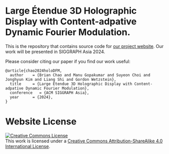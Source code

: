 # Large Étendue 3D Holographic Display with Content-adpative Dynamic Fourier Modulation.

This is the repository that contains source code for [our project website](https://nerfies.github.io). Our work will be presented in SIGGRAPH Asia 2024.

Please consider citing our paper if you find our work useful:
```
@article{chao2024holoDFM,
  author    = {Brian Chao and Manu Gopakumar and Suyeon Choi and Jonghyun Kim and Liang Shi and Gordon Wetzstein},
  title     = {Large Étendue 3D Holographic Display with Content-adpative Dynamic Fourier Modulation},
  conference   = {ACM SIGGRAPH Asia},
  year      = {2024},
}
```

# Website License
<a rel="license" href="http://creativecommons.org/licenses/by-sa/4.0/"><img alt="Creative Commons License" style="border-width:0" src="https://i.creativecommons.org/l/by-sa/4.0/88x31.png" /></a><br />This work is licensed under a <a rel="license" href="http://creativecommons.org/licenses/by-sa/4.0/">Creative Commons Attribution-ShareAlike 4.0 International License</a>.
